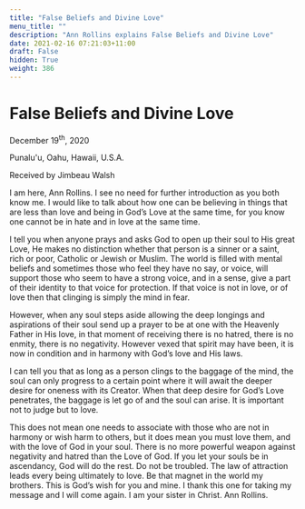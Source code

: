 ```yaml
---
title: "False Beliefs and Divine Love"
menu_title: ""
description: "Ann Rollins explains False Beliefs and Divine Love"
date: 2021-02-16 07:21:03+11:00
draft: False
hidden: True
weight: 386
---
```

# False Beliefs and Divine Love

December 19<sup>th</sup>, 2020

Punalu'u, Oahu, Hawaii, U.S.A.

Received by Jimbeau Walsh



I am here, Ann Rollins. I see no need for further introduction as you both know me.  I would like to talk about how one can be believing in things that are less than love and being in God’s Love at the same time, for you know one cannot be in hate and in love at the same time. 

I tell you when anyone prays and asks God to open up their soul to His great Love, He makes no distinction whether that person is a sinner or a saint, rich or poor, Catholic or Jewish or Muslim. The world is filled with mental beliefs and sometimes those who feel they have no say, or voice, will support those who seem to have a strong voice, and in a sense, give a part of their identity to that voice for protection. If that voice is not in love, or of love then that clinging is simply the mind in fear. 

However, when any soul steps aside allowing the deep longings and aspirations of their soul send up a prayer to be at one with the Heavenly Father in His love, in that moment of receiving there is no hatred, there is no enmity, there is no negativity. However vexed that spirit may have been, it is now in condition and in harmony with God’s love and His laws. 

I can tell you that as long as a person clings to the baggage of the mind, the soul can only progress to a certain point where it will await the deeper desire for oneness with its Creator. When that deep desire for God’s Love penetrates, the baggage is let go of and the soul can arise. It is important not to judge but to love. 

This does not mean one needs to associate with those who are not in harmony or wish harm to others, but it does mean you must love them, and with the love of God in your soul. There is no more powerful weapon against negativity and hatred than the Love of God. If you let your souls be in ascendancy, God will do the rest. Do not be troubled. The law of attraction leads every being ultimately to love. Be that magnet in the world my brothers. This is God’s wish for you and mine. I thank this one for taking my message and I will come again. I am your sister in Christ. Ann Rollins. 